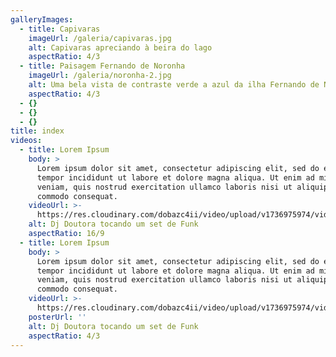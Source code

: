 ```yaml
---
galleryImages:
  - title: Capivaras
    imageUrl: /galeria/capivaras.jpg
    alt: Capivaras apreciando à beira do lago
    aspectRatio: 4/3
  - title: Paisagem Fernando de Noronha
    imageUrl: /galeria/noronha-2.jpg
    alt: Uma bela vista de contraste verde a azul da ilha Fernando de Noronha
    aspectRatio: 4/3
  - {}
  - {}
  - {}
title: index
videos:
  - title: Lorem Ipsum
    body: >
      Lorem ipsum dolor sit amet, consectetur adipiscing elit, sed do eiusmod
      tempor incididunt ut labore et dolore magna aliqua. Ut enim ad minim
      veniam, quis nostrud exercitation ullamco laboris nisi ut aliquip ex ea
      commodo consequat.
    videoUrl: >-
      https://res.cloudinary.com/dobazc4ii/video/upload/v1736975974/videos/xrlysbrgfg9qnsnaagqx.mp4
    alt: Dj Doutora tocando um set de Funk
    aspectRatio: 16/9
  - title: Lorem Ipsum
    body: >
      Lorem ipsum dolor sit amet, consectetur adipiscing elit, sed do eiusmod
      tempor incididunt ut labore et dolore magna aliqua. Ut enim ad minim
      veniam, quis nostrud exercitation ullamco laboris nisi ut aliquip ex ea
      commodo consequat.
    videoUrl: >-
      https://res.cloudinary.com/dobazc4ii/video/upload/v1736975974/videos/xrlysbrgfg9qnsnaagqx.mp4
    posterUrl: ''
    alt: Dj Doutora tocando um set de Funk
    aspectRatio: 4/3
---
```


